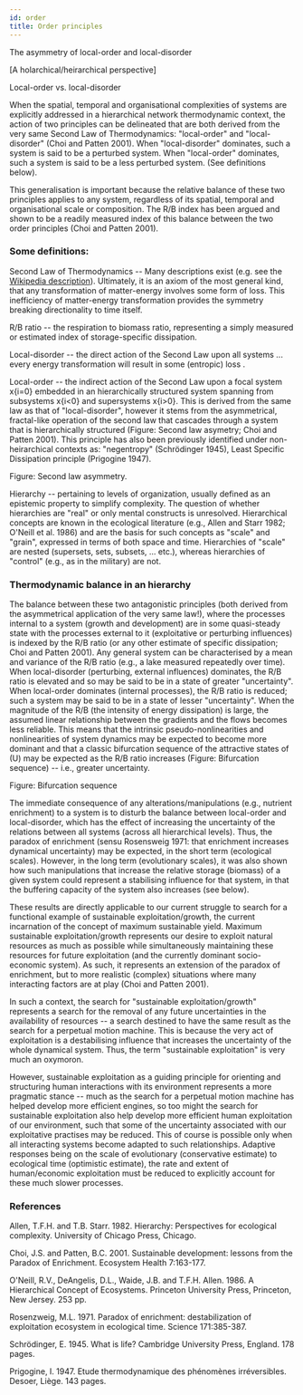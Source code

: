 ```yaml
---
id: order
title: Order principles
---
```


The asymmetry of local-order and local-disorder

[A holarchical/heirarchical perspective]

Local-order vs. local-disorder

When the spatial, temporal and organisational complexities of systems are explicitly addressed in a hierarchical network thermodynamic context, the action of two principles can be delineated that are both derived from the very same Second Law of Thermodynamics:  "local-order" and "local-disorder" (Choi and Patten 2001). When "local-disorder" dominates, such a system is said to be a perturbed system. When "local-order" dominates, such a system is said to be a less perturbed system. (See definitions below).

This generalisation is important because the relative balance of these two principles applies to any system, regardless of its spatial, temporal and organisational scale or composition. The R/B index has been argued and shown to be a readily measured index of this balance between the two order principles (Choi and Patten 2001).

### Some definitions: 

Second Law of Thermodynamics -- Many descriptions exist (e.g. see the [Wikipedia description](https://en.wikipedia.org/wiki/Second_law_of_thermodynamics)). Ultimately, it is an axiom of the most general kind, that any transformation of matter-energy involves some form of loss. This inefficiency of matter-energy transformation provides the symmetry breaking directionality to time itself.

R/B ratio -- the respiration to biomass ratio, representing a simply measured or estimated index of storage-specific dissipation.

Local-disorder -- the direct action of the Second Law upon all systems ... every energy transformation will result in some (entropic) loss .

Local-order -- the indirect action of the Second Law upon a focal system x{i=0} embedded in an hierarchically structured system spanning from subsystems x{i<0} and supersystems x{i>0}. This is derived from the same law as that of "local-disorder", however it stems from the asymmetrical, fractal-like operation of the second law that cascades through a system that is hierarchically structured (Figure: Second law asymetry;  Choi and Patten 2001). This principle has also been previously identified under non-heirarchical contexts as: "negentropy" (Schrödinger 1945), Least Specific Dissipation principle (Prigogine 1947).

 

Figure: Second law asymmetry.
 
Hierarchy -- pertaining to levels of organization, usually defined as an epistemic property to simplify complexity. The question of whether hierarchies are "real" or only mental constructs is  unresolved. Hierarchical concepts are known in the ecological literature (e.g., Allen and Starr 1982; O'Neill et al. 1986) and are the basis for such concepts as "scale" and "grain", expressed in terms of both space and time. Hierarchies of "scale" are nested (supersets, sets, subsets, ... etc.), whereas hierarchies of "control" (e.g., as in the military) are not.
 
### Thermodynamic balance in an hierarchy

The balance between these two antagonistic principles (both derived from the asymmetrical application of the very same law!), where the processes internal to a system (growth and development) are in some quasi-steady state with the processes external to it (exploitative or perturbing influences) is indexed by the R/B ratio (or any other estimate of specific dissipation; Choi and Patten 2001). Any general system can be characterised by a mean and variance of the R/B ratio (e.g., a lake measured repeatedly over time). When local-disorder (perturbing, external influences) dominates, the R/B ratio is elevated and so may be said to be in a state of greater "uncertainty". When local-order dominates (internal processes), the R/B ratio is reduced; such a system may be said to be in a state of lesser "uncertainty". When the magnitude of the R/B (the intensity of energy dissipation) is large, the assumed linear relationship between the gradients and the flows becomes less reliable. This means that the intrinsic pseudo-nonlinearities and nonlinearities of system dynamics may be expected to become more dominant and that a classic bifurcation sequence of the attractive states of (U) may be expected as the R/B ratio increases (Figure: Bifurcation sequence) -- i.e., greater uncertainty.



Figure: Bifurcation sequence 
 
The immediate consequence of any alterations/manipulations (e.g., nutrient enrichment) to a system is to disturb the balance between local-order and local-disorder, which has the effect of increasing the uncertainty of the relations between all systems (across all hierarchical levels). Thus, the paradox of enrichment (sensu Rosensweig 1971: that enrichment increases dynamical uncertainty) may be expected, in the short term (ecological scales). However, in the long term (evolutionary scales), it was also shown how such manipulations that increase the relative storage (biomass) of a given system could represent a stabilising influence for that system, in that the buffering capacity of the system also increases (see below).

These results are directly applicable to our current struggle to search for a functional example of sustainable exploitation/growth, the current incarnation of the concept of maximum sustainable yield. Maximum sustainable exploitation/growth represents our desire to exploit natural resources as much as possible while simultaneously maintaining these resources for future exploitation (and the currently dominant socio-economic system). As such, it represents an extension of the paradox of enrichment, but to more realistic (complex) situations where many interacting factors are at play (Choi and Patten 2001).

In such a context, the search for "sustainable exploitation/growth" represents a search for the removal of any future uncertainties in the availability of resources -- a search destined to have the same result as the search for a perpetual motion machine. This is because the very act of exploitation is a destabilising influence that increases the uncertainty of the whole dynamical system. Thus, the term "sustainable exploitation" is very much an oxymoron.

However, sustainable exploitation as a guiding principle for orienting and structuring human interactions with its environment represents a more pragmatic stance -- much as the search for a perpetual motion machine has helped develop more efficient engines, so too might the search for sustainable exploitation also help develop more efficient human exploitation of our environment, such that some of the uncertainty associated with our exploitative practises may be reduced. This of course is possible only when all interacting systems become adapted to such relationships. Adaptive responses being on the scale of evolutionary (conservative estimate) to ecological time (optimistic estimate), the rate and extent of human/economic exploitation must be reduced to explicitly account for these much slower processes.
 
### References 

Allen, T.F.H. and T.B. Starr. 1982. Hierarchy: Perspectives for ecological complexity. University of Chicago Press, Chicago.

Choi, J.S. and Patten, B.C. 2001. Sustainable development: lessons from the Paradox of Enrichment. Ecosystem Health 7:163-177.

O'Neill, R.V., DeAngelis, D.L., Waide, J.B. and T.F.H. Allen. 1986. A Hierarchical Concept of Ecosystems. Princeton University Press, Princeton, New Jersey. 253 pp. 

Rosenzweig, M.L. 1971. Paradox of enrichment: destabilization of exploitation ecosystem in ecological time. Science 171:385-387.

Schrödinger, E. 1945. What is life? Cambridge University Press, England. 178 pages.

Prigogine, I. 1947. Etude thermodynamique des phénomènes irréversibles. Desoer, Liège. 143 pages. 


